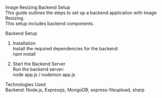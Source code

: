 Image Resizing Backend Setup
<br>
This guide outlines the steps to set up a backend application with Image Resizing.
<br>
This setup includes backend components.
<br>

Backend Setup

1. Installation
   <br>
   Install the required dependencies for the backend:
   <br>
   npm install
   <br>

2. Start the Backend Server
   <br>
   Run the backend server:
   <br>
   node app.js / nodemon app.js
   <br>

Technologies Used
<br>
Backend: Node.js, Expressjs, MongoDB, express-fileupload, sharp
<br>
